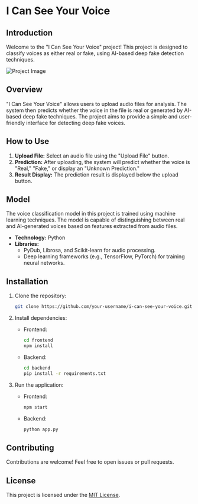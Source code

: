 # I Can See Your Voice

## Introduction

Welcome to the "I Can See Your Voice" project! This project is designed to classify voices as either real or fake, using AI-based deep fake detection techniques.

![Project Image](https://media.discordapp.net/attachments/821655672536956942/1185598972321079346/bf9f9dbd0e0c8564.png?ex=65903216&is=657dbd16&hm=8a73ff939d0291b9e44df5c951db93b366b4a7a0e2a09134366b5747f8ae954a&=&format=webp&quality=lossless&width=796&height=447)

## Overview

"I Can See Your Voice" allows users to upload audio files for analysis. The system then predicts whether the voice in the file is real or generated by AI-based deep fake techniques. The project aims to provide a simple and user-friendly interface for detecting deep fake voices.

## How to Use

1. **Upload File:** Select an audio file using the "Upload File" button.
2. **Prediction:** After uploading, the system will predict whether the voice is "Real," "Fake," or display an "Unknown Prediction."
3. **Result Display:** The prediction result is displayed below the upload button.

## Model

The voice classification model in this project is trained using machine learning techniques. The model is capable of distinguishing between real and AI-generated voices based on features extracted from audio files.

- **Technology:** Python
- **Libraries:**
  - PyDub, Librosa, and Scikit-learn for audio processing.
  - Deep learning frameworks (e.g., TensorFlow, PyTorch) for training neural networks.

## Installation

1. Clone the repository:

    ```bash
    git clone https://github.com/your-username/i-can-see-your-voice.git
    ```

2. Install dependencies:

    - Frontend:

        ```bash
        cd frontend
        npm install
        ```

    - Backend:

        ```bash
        cd backend
        pip install -r requirements.txt
        ```

3. Run the application:

    - Frontend:

        ```bash
        npm start
        ```

    - Backend:

        ```bash
        python app.py
        ```

## Contributing

Contributions are welcome! Feel free to open issues or pull requests.

## License

This project is licensed under the [MIT License](LICENSE).
